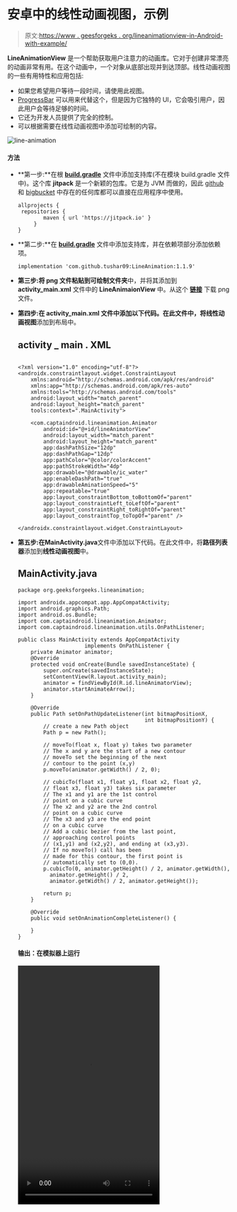 # 安卓中的线性动画视图，示例

> 原文:[https://www . geesforgeks . org/lineanimationview-in-Android-with-example/](https://www.geeksforgeeks.org/lineanimationview-in-android-with-example/)

**LineAnimationView** 是一个帮助获取用户注意力的动画库。它对于创建非常漂亮的动画非常有用。在这个动画中，一个对象从底部出现并到达顶部。线性动画视图的一些有用特性和应用包括:

*   如果您希望用户等待一段时间，请使用此视图。
*   [ProgressBar](https://www.geeksforgeeks.org/progressbar-in-kotlin/) 可以用来代替这个，但是因为它独特的 UI，它会吸引用户，因此用户会等待足够的时间。
*   它还为开发人员提供了完全的控制。
*   可以根据需要在线性动画视图中添加可绘制的内容。

![line-animation](img/51a71304d9d44797db36f083125e4933.png)

#### 方法

*   **第一步:**在根 **[build.gradle](https://www.geeksforgeeks.org/android-build-gradle/)** 文件中添加支持库(不在模块 build.gradle 文件中)。这个库 **jitpack** 是一个新颖的包库。它是为 JVM 而做的，因此 [github](https://www.geeksforgeeks.org/ultimate-guide-git-github/) 和 [bigbucket](https://www.geeksforgeeks.org/bitbucket-vs-github-vs-gitlab/) 中存在的任何库都可以直接在应用程序中使用。

    ```
    allprojects {           
     repositories {           
            maven { url 'https://jitpack.io' }           
         }          
    }           
    ```

*   **第二步:**在 **[build.gradle](https://www.geeksforgeeks.org/android-build-gradle/)** 文件中添加支持库，并在依赖项部分添加依赖项。

    ```
    implementation 'com.github.tushar09:LineAnimation:1.1.9'          
    ```

*   **第三步:**将 png 文件粘贴到**可绘制文件夹**中，并将其添加到 **activity_main.xml** 文件中的 **LineAnimaionView** 中。从这个 [**链接**](https://www.flaticon.com/search?word=water) 下载 png 文件。
*   **第四步:**在 **activity_main.xml** 文件中添加以下代码。在此文件中，将**线性动画视图**添加到布局中。

    ## activity _ main . XML

    ```

    <?xml version="1.0" encoding="utf-8"?>
    <androidx.constraintlayout.widget.ConstraintLayout
        xmlns:android="http://schemas.android.com/apk/res/android"
        xmlns:app="http://schemas.android.com/apk/res-auto"
        xmlns:tools="http://schemas.android.com/tools"
        android:layout_width="match_parent"
        android:layout_height="match_parent"
        tools:context=".MainActivity">

        <com.captaindroid.lineanimation.Animator
            android:id="@+id/lineAnimatorView"
            android:layout_width="match_parent"
            android:layout_height="match_parent"
            app:dashPathSize="12dp"
            app:dashPathGap="12dp"
            app:pathColor="@color/colorAccent"
            app:pathStrokeWidth="4dp"
            app:drawable="@drawable/ic_water"
            app:enableDashPath="true"
            app:drawableAminationSpeed="5"
            app:repeatable="true"
            app:layout_constraintBottom_toBottomOf="parent"
            app:layout_constraintLeft_toLeftOf="parent"
            app:layout_constraintRight_toRightOf="parent"
            app:layout_constraintTop_toTopOf="parent" />

    </androidx.constraintlayout.widget.ConstraintLayout>
    ```

*   **第五步:**在**MainActivity.java**文件中添加以下代码。在此文件中，将**路径列表器**添加到**线性动画视图**中。

    ## MainActivity.java

    ```
    package org.geeksforgeeks.lineanimation;

    import androidx.appcompat.app.AppCompatActivity;
    import android.graphics.Path;
    import android.os.Bundle;
    import com.captaindroid.lineanimation.Animator;
    import com.captaindroid.lineanimation.utils.OnPathListener;

    public class MainActivity extends AppCompatActivity
                         implements OnPathListener {
        private Animator animator;
        @Override
        protected void onCreate(Bundle savedInstanceState) {
            super.onCreate(savedInstanceState);
            setContentView(R.layout.activity_main);
            animator = findViewById(R.id.lineAnimatorView);
            animator.startAnimateArrow();
        }

        @Override
        public Path setOnPathUpdateListener(int bitmapPositionX,
                                            int bitmapPositionY) {
            // create a new Path object
            Path p = new Path();

            // moveTo(float x, float y) takes two parameter
            // The x and y are the start of a new contour
            // moveTo set the beginning of the next 
            // contour to the point (x,y)
            p.moveTo(animator.getWidth() / 2, 0);

            // cubicTo(float x1, float y1, float x2, float y2,
            // float x3, float y3) takes six parameter
            // The x1 and y1 are the 1st control 
            // point on a cubic curve
            // The x2 and y2 are the 2nd control 
            // point on a cubic curve
            // The x3 and y3 are the end point
            // on a cubic curve
            // Add a cubic bezier from the last point,
            // approaching control points
            // (x1,y1) and (x2,y2), and ending at (x3,y3).
            // If no moveTo() call has been
            // made for this contour, the first point is
            // automatically set to (0,0).
            p.cubicTo(0, animator.getHeight() / 2, animator.getWidth(),
              animator.getHeight() / 2, 
              animator.getWidth() / 2, animator.getHeight());

            return p;
        }

        @Override
        public void setOnAnimationCompleteListener() {

        }
    }
    ```

    #### 输出：在模拟器上运行

    <video class="wp-video-shortcode" id="video-460679-1" width="320" height="540" preload="metadata" controls=""><source type="video/mp4" src="https://media.geeksforgeeks.org/wp-content/uploads/20200717213258/Record_2020-07-17-21-23-27_c2034bcc1b514a83dba1cdfbfc3693e71.mp4?_=1">[https://media . geesforgeks . org/WP-content/uploads/20200717213258/Record _ 2020-07-17-21-23-27 _ c 2034 bcc1b 514 a 83 DBA 1 cdbfc 3693 e 71 . MP4](https://media.geeksforgeeks.org/wp-content/uploads/20200717213258/Record_2020-07-17-21-23-27_c2034bcc1b514a83dba1cdfbfc3693e71.mp4)</video>